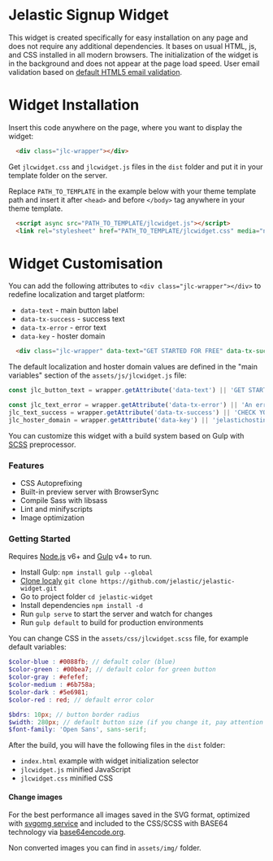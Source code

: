 # Jelastic Signup Widget

This widget is created specifically for easy installation on any page and does not require any additional dependencies. It bases on usual HTML, js, and CSS installed in all modern browsers. The initialization of the widget is in the background and does not appear at the page load speed. User email validation based on [default HTML5 email validation](https://developer.mozilla.org/en-US/docs/Web/HTML/Element/input/email#Validation).

# Widget Installation

Insert this code anywhere on the page, where you want to display the widget:
```html
  <div class="jlc-wrapper"></div>
```

Get `jlcwidget.css` and `jlcwidget.js` files in the `dist` folder and put it in your template folder on the server.

Replace `PATH_TO_TEMPLATE` in the example below with your theme template path and insert it after `<head>` and before `</body>` tag anywhere in your theme template.

```html
  <script async src="PATH_TO_TEMPLATE/jlcwidget.js"></script>
  <link rel="stylesheet" href="PATH_TO_TEMPLATE/jlcwidget.css" media="none" onload="if(media!='all')media='all'">
```

# Widget Customisation

You can add the following attributes to `<div class="jlc-wrapper"></div>` to redefine localization and target platform:

- `data-text` - main button label
- `data-tx-success` - success text
- `data-tx-error` - error text
- `data-key` - hoster domain

```html
  <div class="jlc-wrapper" data-text="GET STARTED FOR FREE" data-tx-success="CHECK YOUR EMAIL" data-tx-error="An error has occurred, please try again later" data-key="jelastichosting.nl"></div>
```

The default localization and hoster domain values are defined in the "main variables" section of the `assets/js/jlcwidget.js` file:

```JavaScript
const jlc_button_text = wrapper.getAttribute('data-text') || 'GET STARTED FOR FREE';

const jlc_text_error = wrapper.getAttribute('data-tx-error') || 'An error has occurred, please try again later',
jlc_text_success = wrapper.getAttribute('data-tx-success') || 'CHECK YOUR EMAIL',
jlc_hoster_domain = wrapper.getAttribute('data-key') || 'jelastichosting.nl';
```

You can customize this widget with a build system based on Gulp with [SCSS](https://sass-lang.com) preprocessor.

### Features
* CSS Autoprefixing
* Built-in preview server with BrowserSync
* Compile Sass with libsass
* Lint and minifyscripts
* Image optimization

### Getting Started

Requires [Node.js](https://nodejs.org/) v6+ and [Gulp](https://gulpjs.com/) v4+ to run.

- Install Gulp: `npm install gulp --global`
- [Clone localy](https://confluence.atlassian.com/bitbucket/clone-a-repository-223217891.html) `git clone https://github.com/jelastic/jelastic-widget.git`
- Go to project folder `cd jelastic-widget`
- Install dependencies `npm install -d`
- Run `gulp serve` to start the server and watch for changes
- Run `gulp default` to build for production environments

You can change CSS in the `assets/css/jlcwidget.scss` file, for example default variables:

```scss
$color-blue : #0088fb; // default color (blue)
$color-green : #00bea7; // default color for green button
$color-gray : #efefef;
$color-medium : #6b758a;
$color-dark : #5e6981;
$color-red : red; // default error color

$bdrs: 10px; // button border radius
$width: 280px; // default button size (if you change it, pay attention to font-size of the `.jlc-btn` and `.jlc-input` selectors)
$font-family: 'Open Sans', sans-serif;
```

After the build, you will have the following files in the `dist` folder:

- `index.html` example with widget initialization selector
- `jlcwidget.js` minified JavaScript
- `jlcwidget.css` minified CSS

#### Change images

For the best performance all images saved in the SVG format, optimized with [svgomg service](https://jakearchibald.github.io/svgomg/) and included to the CSS/SCSS with BASE64 technology via [base64encode.org](https://www.base64encode.org/).

Non converted images you can find in `assets/img/` folder.
